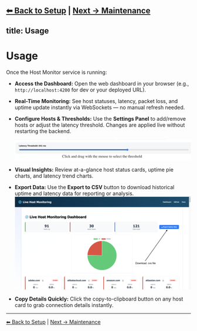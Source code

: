 ## [⬅ Back to Setup](setup.md) | [Next → Maintenance](maintenance.md)

## title: Usage

# Usage

Once the Host Monitor service is running:

* **Access the Dashboard:**
  Open the web dashboard in your browser (e.g., `http://localhost:4200` for dev or your deployed URL).

* **Real-Time Monitoring:**
  See host statuses, latency, packet loss, and uptime update instantly via WebSockets — no manual refresh needed.

* **Configure Hosts & Thresholds:**
  Use the **Settings Panel** to add/remove hosts or adjust the latency threshold. Changes are applied live without restarting the backend.
  
    ![Export CSV Example](images/slide.png)

* **Visual Insights:**
  Review at-a-glance host status cards, uptime pie charts, and latency trend charts.

* **Export Data:**
  Use the **Export to CSV** button to download historical uptime and latency data for reporting or analysis.
  ![Export CSV Example](images/cvs.png)

* **Copy Details Quickly:**
  Click the copy-to-clipboard button on any host card to grab connection details instantly.

---

[⬅ Back to Setup](setup.md) | [Next → Maintenance](maintenance.md)
